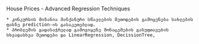 House Prices - Advanced Regression Techniques

    * კონკურსის მიზანია მანქანური სწავლების მეთოდების გამოყენება სახლების ფასზე prediction-ის გასაკეთებლად.
    * პრობლემის გადასაჭრელად გამოვიყენე მონაცემების გასუფთავების სხვადასხვა მეთოდები და LinearRegression, DecissionTree, 
